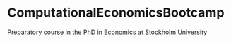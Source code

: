 # ComputationalEconomicsBootcamp

[Preparatory course in the PhD in Economics at Stockholm University](https://www.su.se/department-of-economics/education/courses-and-programmes/computational-economics-bootcamp-19-22-august-2024-no-credits-1.558037?eventopenforinternationalstudents=true&notforcedreason=0&open-collapse-boxes=ccbd-courseinformation)
